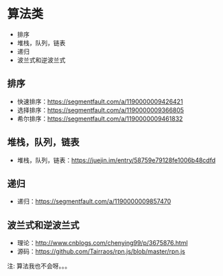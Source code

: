 # 算法类

-   排序
-   堆栈，队列，链表
-   递归
-   波兰式和逆波兰式

## 排序

-   快速排序：https://segmentfault.com/a/1190000009426421
-   选择排序：https://segmentfault.com/a/1190000009366805
-   希尔排序：https://segmentfault.com/a/1190000009461832

## 堆栈，队列，链表

-   堆栈，队列，链表：https://juejin.im/entry/58759e79128fe1006b48cdfd

## 递归

-   递归：https://segmentfault.com/a/1190000009857470

## 波兰式和逆波兰式

-   理论：http://www.cnblogs.com/chenying99/p/3675876.html
-   源码：https://github.com/Tairraos/rpn.js/blob/master/rpn.js

注: 算法我也不会呀。。。
